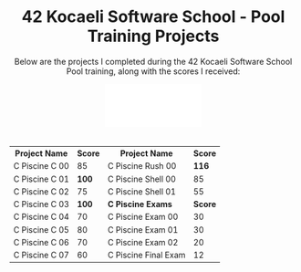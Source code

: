 <div align="center">
  <h1>42 Kocaeli Software School - Pool Training Projects</h1> 
  <p>Below are the projects I completed during the 42 Kocaeli Software School Pool training, along with the scores I received:</p>
  <img src="https://github.com/deryaxacar/42-Piscine/blob/main/42_Logo_W_500x220.png" alt="42 Logo" width="170"></br></br>
</div>

<div align="center">

  <table>
    <tr>
      <th>Project Name</th>
      <th>Score</th>
      <th>Project Name</th>
      <th>Score</th>
    </tr>
    <tr>
      <td>C Piscine C 00</td>
      <td>85</td>
      <td>C Piscine Rush 00</td>
      <td><b>116</b></td>
    </tr>
    <tr>
      <td>C Piscine C 01</td>
      <td><b>100</b></td>
      <td>C Piscine Shell 00</td>
      <td>85</td>
    </tr>
    <tr>
      <td>C Piscine C 02</td>
      <td>75</td>
      <td>C Piscine Shell 01</td>
      <td>55</td>
    </tr>
    <tr>
      <td>C Piscine C 03</td>
      <td><b>100</b></td>
      <td><b>C Piscine Exams</b></td>
      <td><b>Score</b></td>
    </tr>
    <tr>
      <td>C Piscine C 04</td>
      <td>70</td>
      <td>C Piscine Exam 00</td>
      <td>30</td>
    </tr>
    <tr>
      <td>C Piscine C 05</td>
      <td>80</td>
      <td>C Piscine Exam 01</td>
      <td>30</td>
    </tr>
    <tr>
      <td>C Piscine C 06</td>
      <td>70</td>
      <td>C Piscine Exam 02</td>
      <td>20</td>
    </tr>
    <tr>
      <td>C Piscine C 07</td>
      <td>60</td>
      <td>C Piscine Final Exam</td>
      <td>12</td>
    </tr>
  </table>
</div>
